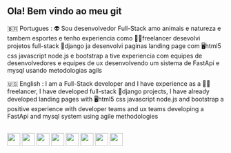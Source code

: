 ## Ola! Bem vindo ao meu git


🇧🇷 Portugues : 
  👽 Sou desenvolvedor Full-Stack amo animais e natureza e tambem esportes e tenho experiencia como 🧑‍💻freelancer desevolvi projetos full-stack 🐍django ja desenvolvi paginas landing page com 🖥️html5 css javascript node.js e bootstrap 
      a tive experiencia com equipes de desenvolvedores e equipes de ux desenvolvendo um sistema de FastApi e mysql usando metodologias agils  
      
🇺🇸 English : 
   I am a Full-Stack developer and I have experience as a 🧑‍💻freelancer, I have developed full-stack 🐍django projects, I have already developed landing pages with 🖥️html5 css javascript node.js and bootstrap 
      a positive experience with developer teams and ux teams developing a FastApi and mysql system using agile methodologies


<div style='inline-block'><br>
      <img src="https://cdn.jsdelivr.net/gh/devicons/devicon@latest/icons/python/python-original-wordmark.svg" height=30 width=30 />      
      <img src="https://cdn.jsdelivr.net/gh/devicons/devicon@latest/icons/django/django-plain-wordmark.svg" height=30 width=30 />
      <img src="https://cdn.jsdelivr.net/gh/devicons/devicon@latest/icons/html5/html5-original-wordmark.svg" ht=30 width=30/>
      <img src="https://cdn.jsdelivr.net/gh/devicons/devicon@latest/icons/css3/css3-original-wordmark.svg" ht=30 width=30/>
      <img src="https://cdn.jsdelivr.net/gh/devicons/devicon@latest/icons/less/less-plain-wordmark.svg" ht=30 width=30/>
      <img src="https://cdn.jsdelivr.net/gh/devicons/devicon@latest/icons/javascript/javascript-original.svg" ht=30 width=30/>
      <img src="https://cdn.jsdelivr.net/gh/devicons/devicon@latest/icons/java/java-original-wordmark.svg" ht=30 width=30/>
      <img src="https://cdn.jsdelivr.net/gh/devicons/devicon@latest/icons/fastapi/fastapi-original.svg" ht=30 width=30/>
</div>
          
            
